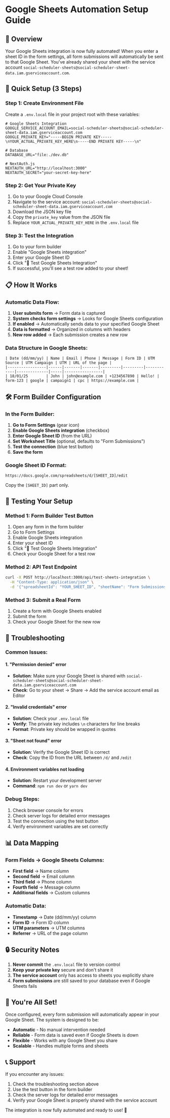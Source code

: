 # Google Sheets Automation Setup Guide

## 🎯 Overview

Your Google Sheets integration is now fully automated! When you enter a sheet ID in the form settings, all form submissions will automatically be sent to that Google Sheet. You've already shared your sheet with the service account `social-scheduler-sheets@social-scheduler-sheet-data.iam.gserviceaccount.com`.

## 🚀 Quick Setup (3 Steps)

### Step 1: Create Environment File

Create a `.env.local` file in your project root with these variables:

```env
# Google Sheets Integration
GOOGLE_SERVICE_ACCOUNT_EMAIL=social-scheduler-sheets@social-scheduler-sheet-data.iam.gserviceaccount.com
GOOGLE_PRIVATE_KEY="-----BEGIN PRIVATE KEY-----\nYOUR_ACTUAL_PRIVATE_KEY_HERE\n-----END PRIVATE KEY-----\n"

# Database
DATABASE_URL="file:./dev.db"

# NextAuth.js
NEXTAUTH_URL="http://localhost:3000"
NEXTAUTH_SECRET="your-secret-key-here"
```

### Step 2: Get Your Private Key

1. Go to your Google Cloud Console
2. Navigate to the service account: `social-scheduler-sheets@social-scheduler-sheet-data.iam.gserviceaccount.com`
3. Download the JSON key file
4. Copy the `private_key` value from the JSON file
5. Replace `YOUR_ACTUAL_PRIVATE_KEY_HERE` in the `.env.local` file

### Step 3: Test the Integration

1. Go to your form builder
2. Enable "Google Sheets integration"
3. Enter your Google Sheet ID
4. Click "🧪 Test Google Sheets Integration"
5. If successful, you'll see a test row added to your sheet!

## 📋 How It Works

### Automatic Data Flow:
1. **User submits form** → Form data is captured
2. **System checks form settings** → Looks for Google Sheets configuration
3. **If enabled** → Automatically sends data to your specified Google Sheet
4. **Data is formatted** → Organized in columns with headers
5. **New row added** → Each submission creates a new row

### Data Structure in Google Sheets:
```
| Date (dd/mm/yy) | Name | Email | Phone | Message | Form ID | UTM Source | UTM Campaign | UTM | URL of the page |
|-----------------|------|-------|-------|---------|---------|------------|--------------|-----|-----------------|
| 18/01/25        | John | john@example.com | +1234567890 | Hello! | form-123 | google | campaign1 | cpc | https://example.com |
```

## 🛠️ Form Builder Configuration

### In the Form Builder:
1. **Go to Form Settings** (gear icon)
2. **Enable Google Sheets integration** (checkbox)
3. **Enter Google Sheet ID** (from the URL)
4. **Set Worksheet Title** (optional, defaults to "Form Submissions")
5. **Test the connection** (blue test button)
6. **Save the form**

### Google Sheet ID Format:
```
https://docs.google.com/spreadsheets/d/[SHEET_ID]/edit
```
Copy the `[SHEET_ID]` part only.

## 🧪 Testing Your Setup

### Method 1: Form Builder Test Button
1. Open any form in the form builder
2. Go to Form Settings
3. Enable Google Sheets integration
4. Enter your sheet ID
5. Click "🧪 Test Google Sheets Integration"
6. Check your Google Sheet for a test row

### Method 2: API Test Endpoint
```bash
curl -X POST http://localhost:3000/api/test-sheets-integration \
  -H "Content-Type: application/json" \
  -d '{"spreadsheetId": "YOUR_SHEET_ID", "sheetName": "Form Submissions"}'
```

### Method 3: Submit a Real Form
1. Create a form with Google Sheets enabled
2. Submit the form
3. Check your Google Sheet for the new row

## 🔧 Troubleshooting

### Common Issues:

#### 1. "Permission denied" error
- **Solution**: Make sure your Google Sheet is shared with `social-scheduler-sheets@social-scheduler-sheet-data.iam.gserviceaccount.com`
- **Check**: Go to your sheet → Share → Add the service account email as Editor

#### 2. "Invalid credentials" error
- **Solution**: Check your `.env.local` file
- **Verify**: The private key includes `\n` characters for line breaks
- **Format**: Private key should be wrapped in quotes

#### 3. "Sheet not found" error
- **Solution**: Verify the Google Sheet ID is correct
- **Check**: Copy the ID from the URL between `/d/` and `/edit`

#### 4. Environment variables not loading
- **Solution**: Restart your development server
- **Command**: `npm run dev` or `yarn dev`

### Debug Steps:
1. Check browser console for errors
2. Check server logs for detailed error messages
3. Test the connection using the test button
4. Verify environment variables are set correctly

## 📊 Data Mapping

### Form Fields → Google Sheets Columns:
- **First field** → Name column
- **Second field** → Email column  
- **Third field** → Phone column
- **Fourth field** → Message column
- **Additional fields** → Custom columns

### Automatic Data:
- **Timestamp** → Date (dd/mm/yy) column
- **Form ID** → Form ID column
- **UTM parameters** → UTM columns
- **Referrer** → URL of the page column

## 🔒 Security Notes

1. **Never commit** the `.env.local` file to version control
2. **Keep your private key** secure and don't share it
3. **The service account** only has access to sheets you explicitly share
4. **Form submissions** are still saved to your database even if Google Sheets fails

## 🎉 You're All Set!

Once configured, every form submission will automatically appear in your Google Sheet. The system is designed to be:
- **Automatic** - No manual intervention needed
- **Reliable** - Form data is saved even if Google Sheets is down
- **Flexible** - Works with any Google Sheet you share
- **Scalable** - Handles multiple forms and sheets

## 📞 Support

If you encounter any issues:
1. Check the troubleshooting section above
2. Use the test button in the form builder
3. Check the server logs for detailed error messages
4. Verify your Google Sheet is properly shared with the service account

The integration is now fully automated and ready to use! 🚀
